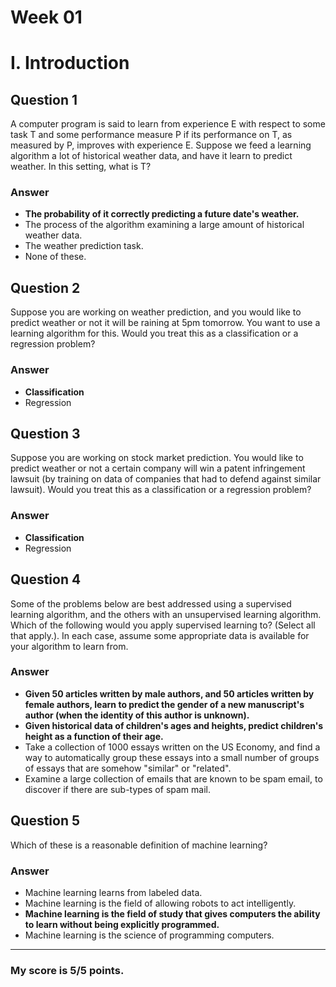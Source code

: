 # Week 01

# I. Introduction 

## Question 1

A computer program is said to learn from experience E with respect to some task T and some performance measure P if its performance on T, as measured by P, improves with experience E. Suppose we feed a learning algorithm a lot of historical weather data, and have it learn to predict weather. In this setting, what is T?

### Answer

* **The probability of it correctly predicting a future date's weather.**
* The process of the algorithm examining a large amount of historical weather data.
* The weather prediction task.
* None of these.

## Question 2

Suppose you are working on weather prediction, and you would like to predict weather or not it will be raining at 5pm tomorrow. You want to use a learning algorithm for this. Would you treat this as a classification or a regression problem?

### Answer

* **Classification**
* Regression

## Question 3

Suppose you are working on stock market prediction. You would like to predict weather or not a certain company will win a patent infringement lawsuit (by training on data of companies that had to defend against similar lawsuit). Would you treat this as a classification or a regression problem?

### Answer

* **Classification**
* Regression

## Question 4

Some of the problems below are best addressed using a supervised learning algorithm, and the others with an unsupervised learning algorithm. Which of the following would you apply supervised learning to? (Select all that apply.). In each case, assume some appropriate data is available for your algorithm to learn from.

### Answer

* **Given 50 articles written by male authors, and 50 articles written by female authors, learn to predict the gender of a new manuscript's author (when the identity of this author is unknown).**
* **Given historical data of children's ages and heights, predict children's height as a function of their age.**
* Take a collection of 1000 essays written on the US Economy, and find a way to automatically group these essays into a small number of groups of essays that are somehow "similar" or "related".
* Examine a large collection of emails that are known to be spam email, to discover if there are sub-types of spam mail.

## Question 5

Which of these is a reasonable definition of machine learning?

### Answer

* Machine learning learns from labeled data.
* Machine learning is the field of allowing robots to act intelligently.
* **Machine learning is the field of study that gives computers the ability to learn without being explicitly programmed.**
* Machine learning is the science of programming computers.

---
### My score is 5/5 points.